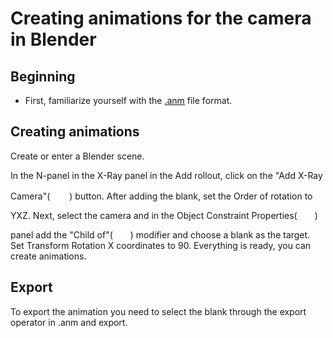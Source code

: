 # Creating animations for the camera in Blender

## Beginning

- First, familiarize yourself with the [.anm](../main-folders-and-files/file-formats/anm.md) file format.

## Creating animations

Create or enter a Blender scene.

In the N-panel in the X-Ray panel in the Add rollout, click on the "Add X-Ray Camera"(![camera-icon](blender-images/blender-images-icons/camera.svg)) button.
After adding the blank, set the Order of rotation to YXZ.
Next, select the camera and in the Object Constraint Properties(![Object Constraint Properties](blender-images/blender-images-icons/object-constraint-properties-icon.svg)) panel add the "Child of"(![Child Of](blender-images/blender-images-icons/child-of-icon.svg)) modifier and choose a blank as the target. Set Transform Rotation X coordinates to 90.
Everything is ready, you can create animations.

## Export

To export the animation you need to select the blank through the export operator in .anm and export.